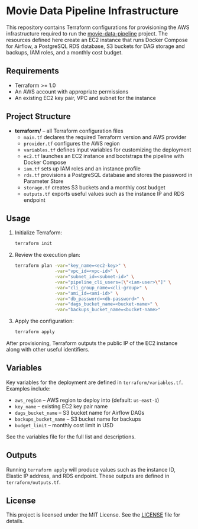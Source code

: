# Movie Data Pipeline Infrastructure

This repository contains Terraform configurations for provisioning the AWS infrastructure required to run the [movie-data-pipeline](https://github.com/ranovoxo/movie-data-pipeline) project. The resources defined here create an EC2 instance that runs Docker Compose for Airflow, a PostgreSQL RDS database, S3 buckets for DAG storage and backups, IAM roles, and a monthly cost budget.

## Requirements

- Terraform >= 1.0
- An AWS account with appropriate permissions
- An existing EC2 key pair, VPC and subnet for the instance

## Project Structure

- **terraform/** – all Terraform configuration files
  - `main.tf` declares the required Terraform version and AWS provider
  - `provider.tf` configures the AWS region
  - `variables.tf` defines input variables for customizing the deployment
  - `ec2.tf` launches an EC2 instance and bootstraps the pipeline with Docker Compose
  - `iam.tf` sets up IAM roles and an instance profile
  - `rds.tf` provisions a PostgreSQL database and stores the password in Parameter Store
  - `storage.tf` creates S3 buckets and a monthly cost budget
  - `outputs.tf` exports useful values such as the instance IP and RDS endpoint

## Usage

1. Initialize Terraform:

   ```bash
   terraform init
   ```

2. Review the execution plan:

   ```bash
   terraform plan -var="key_name=<ec2-key>" \
                  -var="vpc_id=<vpc-id>" \
                  -var="subnet_id=<subnet-id>" \
                  -var="pipeline_cli_users=[\"<iam-user>\"]" \
                  -var="cli_group_name=<cli-group>" \
                  -var="ami_id=<ami-id>" \
                  -var="db_password=<db-password>" \
                  -var="dags_bucket_name=<bucket-name>" \
                  -var="backups_bucket_name=<bucket-name>"
   ```

3. Apply the configuration:

   ```bash
   terraform apply
   ```

After provisioning, Terraform outputs the public IP of the EC2 instance along with other useful identifiers.

## Variables

Key variables for the deployment are defined in `terraform/variables.tf`. Examples include:

- `aws_region` – AWS region to deploy into (default: `us-east-1`)
- `key_name` – existing EC2 key pair name
- `dags_bucket_name` – S3 bucket name for Airflow DAGs
- `backups_bucket_name` – S3 bucket name for backups
- `budget_limit` – monthly cost limit in USD

See the variables file for the full list and descriptions.

## Outputs

Running `terraform apply` will produce values such as the instance ID, Elastic IP address, and RDS endpoint. These outputs are defined in `terraform/outputs.tf`.

## License

This project is licensed under the MIT License. See the [LICENSE](LICENSE) file for details.

